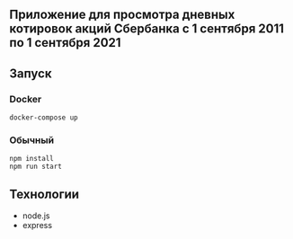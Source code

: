 ## Приложение для просмотра дневных котировок акций Cбербанка с 1 сентября 2011 по 1 сентября 2021


## Запуск

### Docker
```
docker-compose up
```

### Обычный
```
npm install
npm run start
```

## Технологии
* node.js
* express



